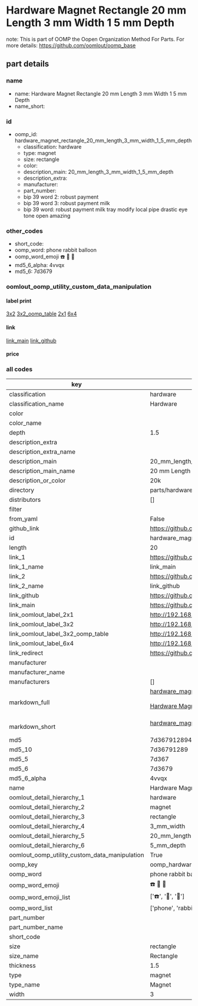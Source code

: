 # Hardware Magnet Rectangle 20 mm Length 3 mm Width 1 5 mm Depth  

note: This is part of OOMP the Oopen Organization Method For Parts. For more details: https://github.com/oomlout/oomp_base

##  part details
  







### name
* name: Hardware Magnet Rectangle 20 mm Length 3 mm Width 1 5 mm Depth
* name_short: 
### id
* oomp_id: hardware_magnet_rectangle_20_mm_length_3_mm_width_1_5_mm_depth
  * classification: hardware
  * type: magnet
  * size: rectangle
  * color: 
  * description_main: 20_mm_length_3_mm_width_1_5_mm_depth
  * description_extra: 
  * manufacturer: 
  * part_number: 
  * bip 39 word 2: robust payment
  * bip 39 word 3: robust payment milk
  * bip 39 word: robust payment milk tray modify local pipe drastic eye tone open amazing

### other_codes
* short_code: 
* oomp_word: phone rabbit balloon
* oomp_word_emoji :phone: :rabbit: :balloon:
* md5_6_alpha: 4vvqx
* md5_6: 7d3679






### oomlout_oomp_utility_custom_data_manipulation
#### label print
[3x2](http://192.168.1.245:1112/?label=oomp%204vvqx)
[3x2_oomp_table](http://192.168.1.108:1112/?label=oomp%204vvqx)
[2x1](http://192.168.1.242:1112/?label=oomp%204vvqx)
[6x4](http://192.168.1.55:1112/?label=oomp%204vvqx)    

#### link

[link_main](https://github.com/oomlout/oomlout_oomp_version_1_messy/tree/main/parts/hardware_magnet_rectangle_20_mm_length_3_mm_width_1_5_mm_depth) [link_github](https://github.com/oomlout/oomlout_oomp_version_1_messy/tree/main/parts/hardware_magnet_rectangle_20_mm_length_3_mm_width_1_5_mm_depth)                             

#### price







### all codes 
| key | value |  
| --- | --- |  
| classification | hardware |  
| classification_name | Hardware |  
| color |  |  
| color_name |  |  
| depth | 1.5 |  
| description_extra |  |  
| description_extra_name |  |  
| description_main | 20_mm_length_3_mm_width_1_5_mm_depth |  
| description_main_name | 20 mm Length 3 mm Width 1 5 mm Depth |  
| description_or_color | 20k |  
| directory | parts/hardware_magnet_rectangle_20_mm_length_3_mm_width_1_5_mm_depth |  
| distributors | [] |  
| filter |  |  
| from_yaml | False |  
| github_link | https://github.com/oomlout/oomlout_oomp_part_src/tree/main/parts/hardware_magnet_rectangle_20_mm_length_3_mm_width_1_5_mm_depth |  
| id | hardware_magnet_rectangle_20_mm_length_3_mm_width_1_5_mm_depth |  
| length | 20 |  
| link_1 | https://github.com/oomlout/oomlout_oomp_version_1_messy/tree/main/parts/hardware_magnet_rectangle_20_mm_length_3_mm_width_1_5_mm_depth |  
| link_1_name | link_main |  
| link_2 | https://github.com/oomlout/oomlout_oomp_version_1_messy/tree/main/parts/hardware_magnet_rectangle_20_mm_length_3_mm_width_1_5_mm_depth |  
| link_2_name | link_github |  
| link_github | https://github.com/oomlout/oomlout_oomp_version_1_messy/tree/main/parts/hardware_magnet_rectangle_20_mm_length_3_mm_width_1_5_mm_depth |  
| link_main | https://github.com/oomlout/oomlout_oomp_version_1_messy/tree/main/parts/hardware_magnet_rectangle_20_mm_length_3_mm_width_1_5_mm_depth |  
| link_oomlout_label_2x1 | http://192.168.1.242:1112/?label=oomp%204vvqx |  
| link_oomlout_label_3x2 | http://192.168.1.245:1112/?label=oomp%204vvqx |  
| link_oomlout_label_3x2_oomp_table | http://192.168.1.108:1112/?label=oomp%204vvqx |  
| link_oomlout_label_6x4 | http://192.168.1.55:1112/?label=oomp%204vvqx |  
| link_redirect | https://github.com/oomlout/oomlout_oomp_version_1_messy/tree/main/parts/hardware_magnet_rectangle_20_mm_length_3_mm_width_1_5_mm_depth |  
| manufacturer |  |  
| manufacturer_name |  |  
| manufacturers | [] |  
| markdown_full | [hardware_magnet_rectangle_20_mm_length_3_mm_width_1_5_mm_depth](none)<br>[](none)<br>[Hardware Magnet Rectangle 20 Mm Length 3 Mm Width 1 5 Mm Depth](none)<br><br> |  
| markdown_short | [hardware_magnet_rectangle_20_mm_length_3_mm_width_1_5_mm_depth](none)<br><br> |  
| md5 | 7d367912894254aa0d475e7b19286dda |  
| md5_10 | 7d36791289 |  
| md5_5 | 7d367 |  
| md5_6 | 7d3679 |  
| md5_6_alpha | 4vvqx |  
| name | Hardware Magnet Rectangle 20 mm Length 3 mm Width 1 5 mm Depth |  
| oomlout_detail_hierarchy_1 | hardware |  
| oomlout_detail_hierarchy_2 | magnet |  
| oomlout_detail_hierarchy_3 | rectangle |  
| oomlout_detail_hierarchy_4 | 3_mm_width |  
| oomlout_detail_hierarchy_5 | 20_mm_length |  
| oomlout_detail_hierarchy_6 | 5_mm_depth |  
| oomlout_oomp_utility_custom_data_manipulation | True |  
| oomp_key | oomp_hardware_magnet_rectangle_20_mm_length_3_mm_width_1_5_mm_depth |  
| oomp_word | phone rabbit balloon |  
| oomp_word_emoji | :phone: :rabbit: :balloon: |  
| oomp_word_emoji_list | [':phone:', ':rabbit:', ':balloon:'] |  
| oomp_word_list | ['phone', 'rabbit', 'balloon'] |  
| part_number |  |  
| part_number_name |  |  
| short_code |  |  
| size | rectangle |  
| size_name | Rectangle |  
| thickness | 1.5 |  
| type | magnet |  
| type_name | Magnet |  
| width | 3 |  
